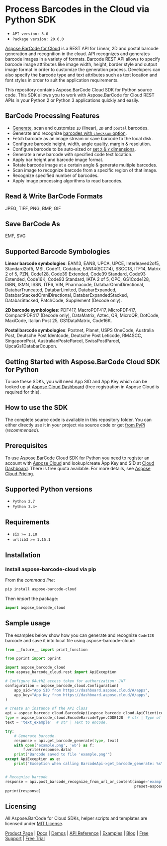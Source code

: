 # Process Barcodes in the Cloud via Python SDK

- `API version: 3.0`
- `Package version: 20.6.0`

[Aspose.BarCode for Cloud](https://products.aspose.cloud/barcode/cloud) is a REST API for Linear, 2D and postal barcode generation and recognition in the cloud. API recognizes and generates barcode images in a variety of formats. Barcode REST API allows to specify barcode image attributes like image width, height, border style and output image format in order to customize the generation process. Developers can also specify the barcode type and text attributes such as text location and font styles in order to suit the application requirements.

This repository contains Aspose.BarCode Cloud SDK for Python source code. This SDK allows you to work with Aspose.BarCode for Cloud REST APIs in your Python 2 or Python 3 applications quickly and easily.

## BarCode Processing Features

- [Generate](https://docs.aspose.cloud/display/barcodecloud/Generate%2C+Format+and+Manipulate+a+Barcode+using+Cloud+Storage#Generate,FormatandManipulateaBarcodeusingCloudStorage-SDKExamples), scan and customize `1D` (linear), `2D` and `postal` barcodes.
- Generate and recognize [barcodes with `checksum` option](https://docs.aspose.cloud/display/barcodecloud/Generate%2C+Format+and+Manipulate+a+Barcode+using+Cloud+Storage#Generate,FormatandManipulateaBarcodeusingCloudStorage-GenerateBarcodewithChecksumOption).
- Fetch barcode as an image stream or save barcode to the local disk.
- Configure barcode height, width, angle quality, margin & resolution.
- Configure barcode to be auto-sized or [set `X` & `Y` dimensions](https://docs.aspose.cloud/display/barcodecloud/Generate%2C+Format+and+Manipulate+a+Barcode+using+Cloud+Storage#Generate,FormatandManipulateaBarcodeusingCloudStorage-SetXandYDimensionsofaBarcode).
- Generate a new barcode with specified code text location.
- Apply bar height and barcode image format.
- Rotate barcode image at a certain angle & generate multiple barcodes.
- Scan image to recognize barcode from a specific region of that image.
- Recognize specified number of barcodes.
- Apply image processing algorithms to read barcodes.

## Read & Write BarCode Formats

JPEG, TIFF, PNG, BMP, GIF

## Save BarCode As

EMF, SVG

## Supported Barcode Symbologies

**Linear barcode symbologies**:
EAN13, EAN8, UPCA, UPCE, Interleaved2of5, Standard2of5, MSI, Code11, Codabar, EAN14(SCC14), SSCC18, ITF14, Matrix 2 of 5, PZN, Code128, Code39 Extended, Code39 Standard, Code93 Extended, Code16K, Code93 Standard, IATA 2 of 5, OPC, GS1Code128, ISBN, ISMN, ISSN, ITF6, VIN, Pharmacode, DatabarOmniDirectional, DatabarTruncated, DatabarLimited, DatabarExpanded, DatabarStackedOmniDirectional, DatabarExpandedStacked, DatabarStacked, PatchCode, Supplement (Decode only).

**2D barcode symbologies**:
PDF417, MacroPDF417, MicroPDF417, CompactPDF417 (Decode only), DataMatrix, Aztec, QR, MicroQR, DotCode, MaxiCode, Italian Post 25, GS1DataMatrix, Code16K.

**Postal barcode symbologies**:
Postnet, Planet, USPS OneCode, Australia Post, Deutsche Post Identcode, Deutsche Post Leticode, RM4SCC, SingaporePost, AustralianPosteParcel, SwissPostParcel, UpcaGs1DatabarCoupon.

## Getting Started with Aspose.BarCode Cloud SDK for Python

To use these SDKs, you will need App SID and App Key which can be looked up at [Aspose Cloud Dashboard](https://dashboard.aspose.cloud/#/apps) (free registration in Aspose Cloud is required for this).

## How to use the SDK

The complete source code is available in this repository folder. You can either directly use it in your project via source code or get [from PyPi](https://pypi.org/project/aspose-barcode-cloud/) (*recommended*).

## Prerequisites

To use Aspose.BarCode Cloud SDK for Python you need to register an account with [Aspose Cloud](https://www.aspose.cloud/) and lookup/create App Key and SID at [Cloud Dashboard](https://dashboard.aspose.cloud/#/apps). There is free quota available. For more details, see [Aspose Cloud Pricing](https://purchase.aspose.cloud/pricing).

## Supported Python versions

- `Python 2.7`
- `Python 3.4+`

## Requirements

- `six >= 1.10`
- `urllib3 >= 1.15.1`

## Installation

### Install aspose-barcode-cloud via pip

From the *command line*:

```sh
pip install aspose-barcode-cloud
```

Then *import* the package:

```python
import aspose_barcode_cloud
```

## Sample usage

The examples below show how you can generate and recognize `Code128` barcode and save it into local file using aspose-barcode-cloud:

```python
from __future__ import print_function

from pprint import pprint

import aspose_barcode_cloud
from aspose_barcode_cloud.rest import ApiException

# Configure OAuth2 access token for authorization: JWT
configuration = aspose_barcode_cloud.Configuration(
    app_sid="App SID from https://dashboard.aspose.cloud/#/apps",
    app_key="App Key from https://dashboard.aspose.cloud/#/apps",
)

# create an instance of the API class
api = aspose_barcode_cloud.BarcodeApi(aspose_barcode_cloud.ApiClient(configuration))
type = aspose_barcode_cloud.EncodeBarcodeType.CODE128  # str | Type of barcode to generate.
text = 'text_example'  # str | Text to encode.

try:
    # Generate barcode.
    response = api.get_barcode_generate(type, text)
    with open('example.png', 'wb') as f:
        f.write(response.data)
    print("Barcode saved to file 'example.png'")
except ApiException as e:
    print("Exception when calling BarcodeApi->get_barcode_generate: %s\n" % e)


# Recognize barcode
response = api.post_barcode_recognize_from_url_or_content(image='example.png',
                                                          preset=aspose_barcode_cloud.PresetType.HIGHPERFORMANCE)
pprint(response)
```

## Licensing

All Aspose.BarCode for Cloud SDKs, helper scripts and templates are licensed under [MIT License](https://github.com/aspose-barcode-cloud/aspose-barcode-cloud-python/blob/master/LICENSE).

[Product Page](https://products.aspose.cloud/barcode/python) | [Docs](https://docs.aspose.cloud/display/barcodecloud/Home) | [Demos](https://products.aspose.app/barcode/family) | [API Reference](https://apireference.aspose.cloud/barcode/) | [Examples](https://github.com/aspose-barcode-cloud/aspose-barcode-cloud-python) | [Blog](https://blog.aspose.cloud/category/barcode/) | [Free Support](https://forum.aspose.cloud/c/barcode) | [Free Trial](https://dashboard.aspose.cloud/#/apps)
